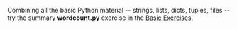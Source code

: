 Combining all the basic Python material -- strings, lists, dicts, tuples, files -- try the summary **wordcount.py** exercise in the [Basic Exercises](https://developers.google.com/edu/python/exercises/basic).
